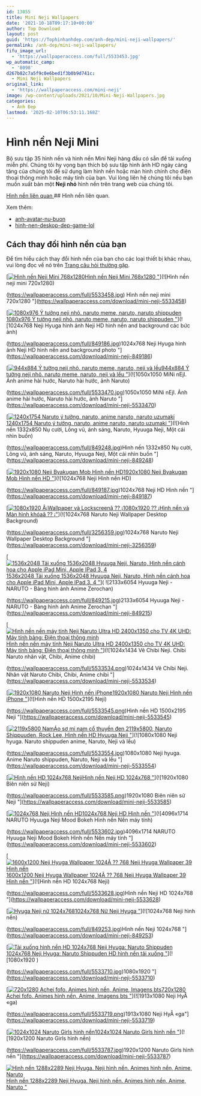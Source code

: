 ```yaml
---
id: 13055
title: Mini Neji Wallpapers
date: '2021-10-18T09:17:10+00:00'
author: Top Download
layout: post
guid: 'https://Tophinhanhdep.com/anh-dep/mini-neji-wallpapers/'
permalink: /anh-dep/mini-neji-wallpapers/
fifu_image_url:
  - 'https://wallpaperaccess.com/full/5533453.jpg'
wp_automatic_camp:
  - '8098'
d267b82c7a5f9c0e6bed1f3b0b9d741c:
  - Mini Neji Wallpapers
original_link:
  - 'https://wallpaperaccess.com/mini-neji'
image: /wp-content/uploads/2021/10/Mini-Neji-Wallpapers.jpg
categories:
  - Ảnh Đẹp
lastmod: '2025-02-10T06:53:11.168Z'
---
```

# Hình nền Neji Mini

Bộ sưu tập 35 hình nền và hình nền Mini Neji hàng đầu có sẵn để tải xuống miễn phí. Chúng tôi hy vọng bạn thích bộ sưu tập hình ảnh HD ngày càng tăng của chúng tôi để sử dụng làm hình nền hoặc màn hình chính cho điện thoại thông minh hoặc máy tính của bạn. Vui lòng liên hệ chúng tôi nếu bạn muốn xuất bản một **Neji nhỏ** hình nền trên trang web của chúng tôi.

[Hình nền liên quan ](#related) ## Hình nền liên quan.

   
 Xem thêm:

   
- [anh-avatar-nu-buon](https://tophinhanhdep.com/anh-avatar/anh-avatar-nu-buon/)
- [hinh-nen-deskop-dep-game-lol](https://tophinhanhdep.com/hinh-nen-dep/hinh-nen-deskop-dep-game-lol/)

## Cách thay đổi hình nền của bạn

Để tìm hiểu cách thay đổi hình nền của bạn cho các loại thiết bị khác nhau, vui lòng đọc về nó trên [Trang câu hỏi thường gặp](https://tophinhanhdep.com/faq/).

  
[[![Hình nền Neji Mini 768x1280](https://wallpaperaccess.com/full/5533453.jpg)Hình nền Neji Mini 768x1280 "](https://wallpaperaccess.com/download/mini-neji-5533453)](![Hình nền neji mini 720x1280)

(https://wallpaperaccess.com/full/5533458.jpg) Hình nền neji mini 720x1280 "](https://wallpaperaccess.com/download/mini-neji-5533458)

[[![1080x976 Ý tưởng neji nhỏ.  naruto meme, naruto, naruto shippuden](https://wallpaperaccess.com/full/5533464.jpg)1080x976 Ý tưởng neji nhỏ. naruto meme, naruto, naruto shippuden "](https://wallpaperaccess.com/download/mini-neji-5533464)](![1024x768 Neji Hyuga hình ảnh Neji HD hình nền and background các bức ảnh)

(https://wallpaperaccess.com/full/849186.jpg)1024x768 Neji Hyuga hình ảnh Neji HD hình nền and background photo "](https://wallpaperaccess.com/download/mini-neji-849186)

[[![944x884 Ý tưởng neji nhỏ.  naruto meme, naruto, neji và lều](https://wallpaperaccess.com/full/5533468.jpg)944x884 Ý tưởng neji nhỏ. naruto meme, naruto, neji và lều "](https://wallpaperaccess.com/download/mini-neji-5533468)](![1050x1050 MiNi nEjI.  Ảnh anime hài hước, Naruto hài hước, ảnh Naruto)

(https://wallpaperaccess.com/full/5533470.jpg)1050x1050 MiNi nEjI. Ảnh anime hài hước, Naruto hài hước, ảnh Naruto "](https://wallpaperaccess.com/download/mini-neji-5533470)

[[![1240x1754 Naruto ý tưởng.  naruto, anime naruto, naruto uzumaki](https://wallpaperaccess.com/full/5533477.jpg)1240x1754 Naruto ý tưởng. naruto, anime naruto, naruto uzumaki "](https://wallpaperaccess.com/download/mini-neji-5533477)](![Hình nền 1332x850 Nụ cười, Lông vũ, ánh sáng, Naruto, Hyuuga Neji, Một cái nhìn buồn)

(https://wallpaperaccess.com/full/849248.jpg)Hình nền 1332x850 Nụ cười, Lông vũ, ánh sáng, Naruto, Hyuuga Neji, Một cái nhìn buồn "](https://wallpaperaccess.com/download/mini-neji-849248)

[[![1920x1080 Neji Byakugan Mob Hình nền HD](https://wallpaperaccess.com/full/849261.jpg)1920x1080 Neji Byakugan Mob Hình nền HD "](https://wallpaperaccess.com/download/mini-neji-849261)](![1024x768 Neji Hình nền HD)

(https://wallpaperaccess.com/full/849187.jpg)1024x768 Neji HD Hình nền "](https://wallpaperaccess.com/download/mini-neji-849187)

[[![1080x1920 Â¡Wallpaper và Lockscreenâ ?? ¡](https://wallpaperaccess.com/full/1883730.jpg)1080x1920 ?? ¡Hình nền và Màn hình khóaâ ?? ¡"](https://wallpaperaccess.com/download/mini-neji-1883730)](![1024x768 Naruto Neji Wallpaper Desktop Background)

(https://wallpaperaccess.com/full/3256359.jpg)1024x768 Naruto Neji Wallpaper Desktop Background "](https://wallpaperaccess.com/download/mini-neji-3256359)

[[![1536x2048 Tải xuống 1536x2048 Hyuuga Neji, Naruto, Hình nền cánh hoa cho Apple iPad Mini, Apple IPad 3, 4](https://wallpaperaccess.com/full/5533501.jpg)1536x2048 Tải xuống 1536x2048 Hyuuga Neji, Naruto, Hình nền cánh hoa cho Apple iPad Mini, Apple IPad 3, 4 "](https://wallpaperaccess.com/download/mini-neji-5533501)]( ![2133x6054 Hyuuga Neji - NARUTO - Bảng hình ảnh Anime Zerochan)

(https://wallpaperaccess.com/full/849215.jpg)2133x6054 Hyuuga Neji - NARUTO - Bảng hình ảnh Anime Zerochan "](https://wallpaperaccess.com/download/mini-neji-849215)

[[![Hình nền nền máy tính Neji Naruto Ultra HD 2400x1350 cho TV 4K UHD: Máy tính bảng: Điện thoại thông minh](https://wallpaperaccess.com/full/5533523.jpg)Hình nền nền máy tính Neji Naruto Ultra HD 2400x1350 cho TV 4K UHD: Máy tính bảng: Điện thoại thông minh "](https://wallpaperaccess.com/download/mini-neji-5533523)](![1024x1434 Vẽ Chibi Neji.  Chibi Naruto nhân vật, Chibi, Anime chibi)

(https://wallpaperaccess.com/full/5533534.png)1024x1434 Vẽ Chibi Neji. Nhân vật Naruto Chibi, Chibi, Anime chibi "](https://wallpaperaccess.com/download/mini-neji-5533534)

[[![1920x1080 Naruto Neji Hình nền iPhone](https://wallpaperaccess.com/full/2168277.jpg)1920x1080 Naruto Neji Hình nền iPhone "](https://wallpaperaccess.com/download/mini-neji-2168277)](![Hình nền HD 1500x2195 Neji)

(https://wallpaperaccess.com/full/5533545.png)Hình nền HD 1500x2195 Neji "](https://wallpaperaccess.com/download/mini-neji-5533545)

[[![2119x5800 Nam](https://wallpaperaccess.com/full/1262434.jpg)Áo sơ mi nam cổ thuyền đen 2119x5800, Naruto Shippuuden, Rock Lee, Hình nền HD Hyuuga Neji "](https://wallpaperaccess.com/download/mini-neji-1262434)](![1080x1080 Neji hyuga.  Naruto shippuden anime, Naruto, Neji và lều)

(https://wallpaperaccess.com/full/5533554.jpg)1080x1080 Neji hyuga. Anime Naruto shippuden, Naruto, Neji và lều "](https://wallpaperaccess.com/download/mini-neji-5533554)

[[![Hình nền HD 1024x768 Neji](https://wallpaperaccess.com/full/5198459.jpg)Hình nền Neji HD 1024x768 "](https://wallpaperaccess.com/download/mini-neji-5198459)](![1920x1080 Biên niên sử Neji)

(https://wallpaperaccess.com/full/5533585.png)1920x1080 Biên niên sử Neji "](https://wallpaperaccess.com/download/mini-neji-5533585)

[[![1024x768 Neji Hình nền HD](https://wallpaperaccess.com/full/5533589.jpg)1024x768 Neji HD Hình nền "](https://wallpaperaccess.com/download/mini-neji-5533589)](![4096x1714 NARUTO Hyuuga Neji Mood Bokeh Hình nền Nền máy tính)

(https://wallpaperaccess.com/full/5533602.jpg)4096x1714 NARUTO Hyuuga Neji Mood Bokeh Hình nền Nền máy tính "](https://wallpaperaccess.com/download/mini-neji-5533602)

[[![1600x1200 Neji Hyuga Wallpaper 1024Ã ?? 768 Neji Hyuga Wallpaper 39 Hình nền](https://wallpaperaccess.com/full/849221.jpg)1600x1200 Neji Hyuga Wallpaper 1024Ã ?? 768 Neji Hyuga Wallpaper 39 Hình nền "](https://wallpaperaccess.com/download/mini-neji-849221)](![Hình nền HD 1024x768 Neji)

(https://wallpaperaccess.com/full/5533628.jpg)Hình nền Neji HD 1024x768 "](https://wallpaperaccess.com/download/mini-neji-5533628)

[[![Hyuga Neji nữ 1024x768](https://wallpaperaccess.com/full/5533650.jpg)1024x768 Nữ Neji Hyuga "](https://wallpaperaccess.com/download/mini-neji-5533650)](![1024x768 Neji hình nền)

(https://wallpaperaccess.com/full/849253.jpg)Hình nền Neji 1024x768 "](https://wallpaperaccess.com/download/mini-neji-849253)

[[![Tải xuống hình nền HD 1024x768 Neji Hyuga: Naruto Shippuden](https://wallpaperaccess.com/full/5533681.jpg)1024x768 Neji Hyuga: Naruto Shippuden HD hình nền tải xuống "](https://wallpaperaccess.com/download/mini-neji-5533681)](![1080x1920 )

(https://wallpaperaccess.com/full/5533710.jpg)1080x1920 "](https://wallpaperaccess.com/download/mini-neji-5533710)

[[![720x1280 Achei fofo.  Animes hình nền, Anime, Imagens bts](https://wallpaperaccess.com/full/5533716.jpg)720x1280 Achei fofo. Animes hình nền, Anime, Imagens bts "](https://wallpaperaccess.com/download/mini-neji-5533716)](![1913x1080 Neji HyÅ «ga)

(https://wallpaperaccess.com/full/5533719.png)1913x1080 Neji HyÅ «ga"](https://wallpaperaccess.com/download/mini-neji-5533719)

[[![1024x1024 Naruto Girls hình nền](https://wallpaperaccess.com/full/5533723.jpg)1024x1024 Naruto Girls hình nền "](https://wallpaperaccess.com/download/mini-neji-5533723)](![1920x1200 Naruto Girls hình nền)

(https://wallpaperaccess.com/full/5533787.jpg)1920x1200 Naruto Girls hình nền "](https://wallpaperaccess.com/download/mini-neji-5533787)

[![Hình nền 1288x2289 Neji Hyuga.  Neji hình nền.  Animes hình nền, Anime, Naruto](https://wallpaperaccess.com/full/5533811.jpg)Hình nền 1288x2289 Neji Hyuga. Neji hình nền. Animes hình nền, Anime, Naruto "](https://wallpaperaccess.com/download/mini-neji-5533811)
